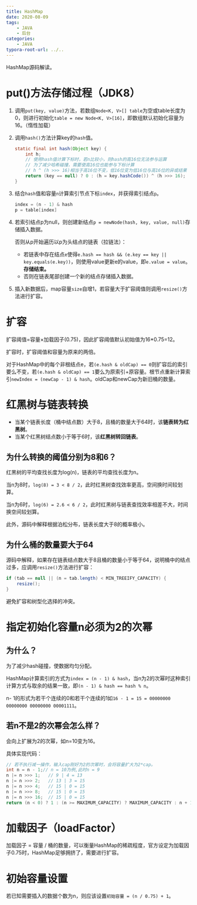 ```yaml
---
title: HashMap
date: 2020-08-09
tags: 
	- JAVA
	- 后台
categories:
	- JAVA 
typora-root-url: ../..
---
```


HashMap源码解读。

<!--more-->

# put()方法存储过程（JDK8）

1. 调用`put(key, value)`方法，若数组`Node<K, V>[] table`为空或table长度为0，则进行初始化`table = new Node<K, V>[16]`，即数组默认初始化容量为16。（惰性加载）

2. 调用`hash()`方法计算key的`hash`值。

   ```java
   static final int hash(Object key) {    
       int h;    
       // 使用hash值计算下标时，若n比较小，则hash的高16位无法参与运算
       // 为了减少哈希碰撞，需要使高16位也能参与下标计算
       // h ^ (h >>> 16)相当于高16位不变，低16位变为低16位与高16位的异或结果
       return (key == null) ? 0 : (h = key.hashCode()) ^ (h >>> 16);
   }
   ```

3. 结合`hash`值和容量`n`计算索引节点下标`index`，并获得索引结点`p`。

   ```java
   index = (n - 1) & hash
   p = table[index]
   ```

4. 若索引结点p为null，则创建新结点`p = newNode(hash, key, value, null)`存储插入数据。

   否则从p开始遍历以p为头结点的链表（拉链法）：

   - 若链表中存在结点`e`使得`e.hash == hash && (e.key == key || key.equals(e.key))`，则使用value更新e的value，即`e.value = value`。**存储结束。**
   - 否则在链表尾部创建一个新的结点存储插入数据。

5. 插入新数据后，map容量`size`自增1，若容量大于扩容阈值则调用`resize()`方法进行扩容。

# 扩容

扩容阈值=容量×加载因子(0.75)，因此扩容阈值默认初始值为16*0.75=12。

扩容时，扩容阈值和容量为原来的两倍。

对于HashMap中的每个非根结点e，若`(e.hash & oldCap) == 0`则扩容后的索引要么不变，若`(e.hash & oldCap) == 1`要么为原索引+原容量。根节点重新计算索引`newIndex = (newCap - 1) & hash`。oldCap和newCap为新旧桶的数量。

# 红黑树与链表转换

- 当某个链表长度（桶中结点数）大于8，且桶的数量大于64时，该**链表转为红黑树**。
- 当某个红黑树结点数小于等于6时，该**红黑树转回链表**。

## 为什么转换的阈值分别为8和6？

红黑树的平均查找长度为log(n)，链表的平均查找长度为n。

当n为8时，`log(8) = 3 < 8 / 2`，此时红黑树查找效率更高，空间换时间较划算。

当n为6时，`log(6) = 2.6 < 6 / 2`，此时红黑树与链表查找效率相差不大，时间换空间较划算。

此外，源码中解释根据泊松分布，链表长度大于8的概率极小。

## 为什么桶的数量要大于64

源码中解释，如果存在链表结点数大于8且桶的数量小于等于64，说明桶中的结点过多，应调用`resize()`方法进行扩容：

```java
if (tab == null || (n = tab.length) < MIN_TREEIFY_CAPACITY) {
    resize();
}
```

避免扩容和树型化选择的冲突。

# 指定初始化容量n必须为2的次幂

## 为什么？

为了减少hash碰撞，使数据均匀分配。

HashMap计算索引的方式为`index = (n - 1) & hash`，当n为2的次幂时这种索引计算方式与取余的结果一致，即`(n - 1) & hash == hash % n`。

n- 1的形式为若干个连续的0和若干个连续的1如`16 - 1 = 15 = 00000000 00000000 00000000 00001111`。

## 若n不是2的次幂会怎么样？

会向上扩展为2的次幂，如n=10变为16。

具体实现代码：

```java
// 若不执行减一操作，输入cap刚好为2的次幂时，会将容量扩大为2*cap。
int n = n - 1;// n = 10为例,此时n = 9
n |= n >>> 1;   // 9 | 4 = 13
n |= n >>> 2;	// 13 | 3 = 15
n |= n >>> 4;	// 15 | 0 = 15
n |= n >>> 8;	// 15 | 0 = 15
n |= n >>> 16;	// 15 | 0 = 15
return (n < 0) ? 1 : (n >= MAXIMUM_CAPACITY) ? MAXIMUM_CAPACITY : n + 1; // n + 1 = 16
```

# 加载因子（loadFactor）

加载因子 = 容量 / 桶的数量，可以衡量HashMap的稀疏程度，官方设定为加载因子0.75时，HashMap足够拥挤了，需要进行扩容。

# 初始容量设置

若已知需要插入的数据个数为n，则应该设置`初始容量 = (n / 0.75) + 1`。


